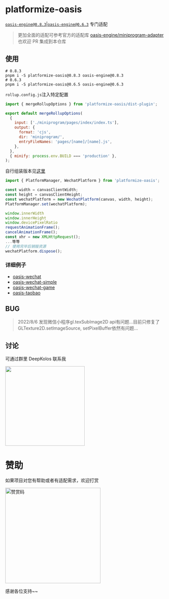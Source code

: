 # platformize-oasis

[`oasis-engine@0.8.3`|`oasis-engine@0.6.3`](https://github.com/oasis-engine/engine) 专门适配

> 更加全面的适配可参考官方的适配库 [oasis-engine/miniprogram-adapter](https://github.com/oasis-engine/miniprogram-adapter) 也欢迎 PR 集成到本仓库

## 使用

```text
# 0.8.3
pnpm i -S platformize-oasis@0.8.3 oasis-engine@0.8.3
# 0.6.3
pnpm i -S platformize-oasis@0.6.5 oasis-engine@0.6.3
```

`rollup.config.js`注入特定配置

```javascript
import { mergeRollupOptions } from 'platformize-oasis/dist-plugin';

export default mergeRollupOptions(
  {
    input: ['./miniprogram/pages/index/index.ts'],
    output: {
      format: 'cjs',
      dir: 'miniprogram/',
      entryFileNames: 'pages/[name]/[name].js',
    },
  },
  { minify: process.env.BUILD === 'production' },
);
```

自行组装版本见[这里](../platformize/README.md#原始方式)

```js
import { PlatformManager, WechatPlatform } from 'platformize-oasis';

const width = canvasClientWidth;
const height = canvasClientHeight;
const wechatPlatform = new WechatPlatform(canvas, width, height);
PlatformManager.set(wechatPlatform);

window.innerWidth
window.innerHeight
window.devicePixelRatio
requestAnimationFrame();
cancelAnimationFrame();
const xhr = new XMLHttpRequest();
...等等
// 使用完毕后销毁资源
wechatPlatform.dispose();
```

### 详细例子

- [oasis-wechat](https://raw.githubusercontent.com/deepkolos/platformize/main/examples/oasis-wechat/README.md)
- [oasis-wechat-simple](https://raw.githubusercontent.com/deepkolos/platformize/main/examples/oasis-wechat-simple/README.md)
- [oasis-wechat-game](https://raw.githubusercontent.com/deepkolos/platformize/main/examples/oasis-wechat-game/README.md)
- [oasis-taobao](https://raw.githubusercontent.com/deepkolos/platformize/main/examples/oasis-taobao/README.md)

## BUG

> 2022/8/6 发现微信小程序gl.texSubImage2D api有问题...目前只修复了GLTexture2D.setImageSource, setPixelBuffer依然有问题...

## 讨论

可通过群里 DeepKolos 联系我

<img width="250" src="https://raw.githubusercontent.com/deepkolos/platformize/main/docs/qq-group.jpg" />

# 赞助

如果项目对您有帮助或者有适配需求，欢迎打赏

<img src="https://upload-images.jianshu.io/upload_images/252050-d3d6bfdb1bb06ddd.png?imageMogr2/auto-orient/strip%7CimageView2/2/w/1240" alt="赞赏码" width="300">

感谢各位支持~~
